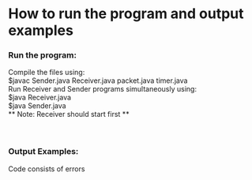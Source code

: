 # How to run the program and output examples

### Run the program:
Compile the files using: <br/>
$javac Sender.java Receiver.java packet.java timer.java<br/>
Run Receiver and Sender programs simultaneously using: <br/>
$java Receiver.java <br/>
$java Sender.java <br/>
** Note: Receiver should start first ** <br/>
<br/>
<br/>
### Output Examples:
Code consists of errors
